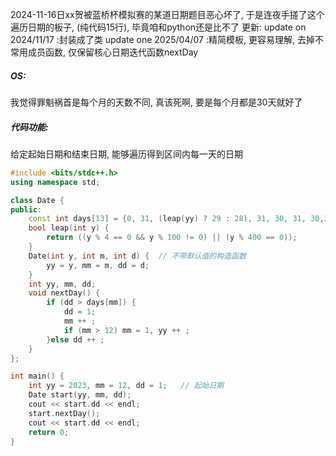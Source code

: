 
2024-11-16日xx贺被蓝桥杯模拟赛的某道日期题目恶心坏了,
于是连夜手搓了这个遍历日期的板子, (纯代码15行), 毕竟咱和python还是比不了
更新:
update on 2024/11/17
:封装成了类
update one 2025/04/07
:精简模板, 更容易理解, 去掉不常用成员函数, 仅保留核心日期迭代函数nextDay

##### OS:
我觉得罪魁祸首是每个月的天数不同, 真该死啊, 要是每个月都是30天就好了
##### 代码功能:
给定起始日期和结束日期, 能够遍历得到区间内每一天的日期


```cpp
#include <bits/stdc++.h>
using namespace std;

class Date {
public:
    const int days[13] = {0, 31, (leap(yy) ? 29 : 28), 31, 30, 31, 30,31, 31, 30, 31, 30, 31};
    bool leap(int y) {
        return ((y % 4 == 0 && y % 100 != 0) || (y % 400 == 0));
    }
    Date(int y, int m, int d) {  // 不带默认值的构造函数
        yy = y, mm = m, dd = d;
    }
    int yy, mm, dd;
    void nextDay() {
        if (dd > days[mm]) {
            dd = 1;
            mm ++ ;
            if (mm > 12) mm = 1, yy ++ ;
        }else dd ++ ;
    }
};

int main() {
    int yy = 2023, mm = 12, dd = 1;   // 起始日期
    Date start(yy, mm, dd);
    cout << start.dd << endl;
    start.nextDay();
    cout << start.dd << endl;
    return 0;
}
```

